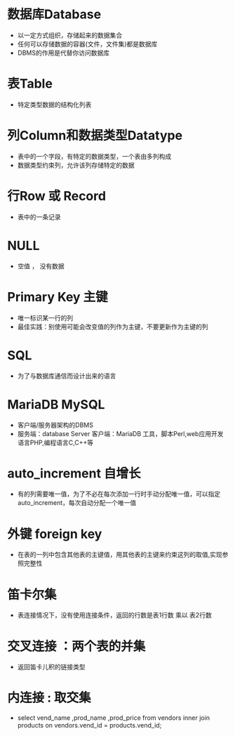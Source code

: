 # 数据库Database
* 以一定方式组织，存储起来的数据集合
* 任何可以存储数据的容器(文件，文件集)都是数据库
* DBMS的作用是代替你访问数据库
# 表Table
* 特定类型数据的结构化列表
# 列Column和数据类型Datatype
* 表中的一个字段，有特定的数据类型，一个表由多列构成
* 数据类型约束列，允许该列存储特定的数据
# 行Row 或 Record
* 表中的一条记录
# NULL
* 空值 ， 没有数据
# Primary Key 主键
* 唯一标识某一行的列
* 最佳实践：别使用可能会改变值的列作为主键，不要更新作为主键的列
# SQL
* 为了与数据库通信而设计出来的语言
# MariaDB MySQL
* 客户端/服务器架构的DBMS
* 服务端：database Server  客户端：MariaDB 工具，脚本Perl,web应用开发语言PHP,编程语言C,C++等
# auto_increment 自增长
* 有的列需要唯一值，为了不必在每次添加一行时手动分配唯一值，可以指定auto_increment，每次自动分配一个唯一值
# 外键 foreign key
* 在表的一列中包含其他表的主键值，用其他表的主键来约束这列的取值,实现参照完整性
# 笛卡尔集
* 表连接情况下，没有使用连接条件，返回的行数是表1行数 乘以 表2行数
# 交叉连接 ：两个表的并集
* 返回笛卡儿积的链接类型
# 内连接 : 取交集
* select vend_name ,prod_name ,prod_price from vendors inner join products on vendors.vend_id = products.vend_id;
